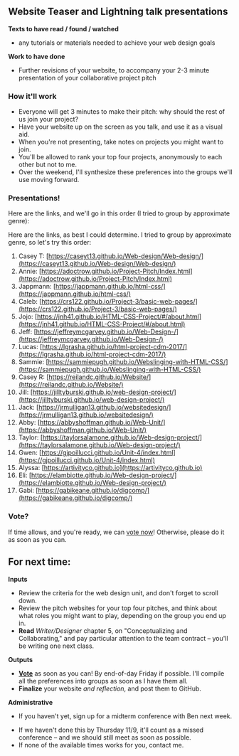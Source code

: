 ## Website Teaser and Lightning talk presentations

**Texts to have read / found / watched** 

* any tutorials or materials needed to achieve your web design goals

**Work to have done**

* Further revisions of your website, to accompany your 2-3 minute presentation of your collaborative project pitch

<!--
[toc tag="h2" title="Plan for the Day"]
-->

### How it'll work

* Everyone will get 3 minutes to make their pitch: why should the rest of us join your project?
* Have your website up on the screen as you talk, and use it as a visual aid.
* When you're not presenting, take notes on projects you might want to join.
* You'll be allowed to rank your top four projects, anonymously to each other but not to me.
* Over the weekend, I'll synthesize these preferences into the groups we'll use moving forward.


### Presentations!

Here are the links, and we'll go in this order (I tried to group by approximate genre):

Here are the links, as best I could determine. I tried to group by approximate genre, so let's try this order:

1. Casey T: [https://caseyt13.github.io/Web-design/Web-design/](https://caseyt13.github.io/Web-design/Web-design/)
2. Annie: [https://adoctrow.github.io/Project-Pitch/Index.html](https://adoctrow.github.io/Project-Pitch/Index.html)
3. Jappmann: [https://jappmann.github.io/html-css/](https://jappmann.github.io/html-css/)
4. Caleb: [https://crs122.github.io/Project-3/basic-web-pages/](https://crs122.github.io/Project-3/basic-web-pages/)
5. Jojo: [https://jnh41.github.io/HTML-CSS-Project/#/about.html](https://jnh41.github.io/HTML-CSS-Project/#/about.html)
6. Jeff: [https://jeffreymcgarvey.github.io/Web-Design-/](https://jeffreymcgarvey.github.io/Web-Design-/)
7. Lucas: [https://lgrasha.github.io/html-project-cdm-2017/](https://lgrasha.github.io/html-project-cdm-2017/)
8. Sammie: [https://sammiepugh.github.io/Webslinging-with-HTML-CSS/](https://sammiepugh.github.io/Webslinging-with-HTML-CSS/)
9. Casey R: [https://reilandc.github.io/Website/](https://reilandc.github.io/Website/)
10. Jill: [https://jilltyburski.github.io/web-design-project/](https://jilltyburski.github.io/web-design-project/)
11. Jack: [https://jrmulligan13.github.io/websitedesign/](https://jrmulligan13.github.io/websitedesign/)
12. Abby: [https://abbyshoffman.github.io/Web-Unit/](https://abbyshoffman.github.io/Web-Unit/)
13. Taylor: [https://taylorsalamone.github.io/Web-design-project/](https://taylorsalamone.github.io/Web-design-project/)
14. Gwen: [https://gjpoillucci.github.io/Unit-4/index.html](https://gjpoillucci.github.io/Unit-4/index.html)
15. Alyssa: [https://artivityco.github.io](https://artivityco.github.io)
16. Eli: [https://elambiotte.github.io/Web-design-project/](https://elambiotte.github.io/Web-design-project/)
17. Gabi: [https://gabikeane.github.io/digcomp/](https://gabikeane.github.io/digcomp/)



### Vote?
If time allows, and you're ready, we can [vote now](http://bit.ly/2inNOIF)!
Otherwise, please do it as soon as you can.

## For next time:

**Inputs** 

* Review the criteria for the web design unit, and don't forget to scroll down.
* Review the pitch websites for your top four pitches, and think about what roles you might want to play, depending on the group you end up in.
* **Read** *Writer/Designer* chapter 5, on "Conceptualizing and Collaborating," and pay particular attention to the team contract – you'll be writing one next class.

**Outputs**

* **[Vote](http://bit.ly/2inNOIF)** as soon as you can! By end-of-day Friday if possible. I'll compile all the preferences into groups as soon as I have them all. 
* **Finalize** your website *and reflection*, and post them to GitHub.

**Administrative**

* If you haven't yet, sign up for a midterm conference with Ben next week. 
 - If we haven't done this by Thursday 11/9, it'll count as a missed conference – and we should still meet as soon as possible. 
 - If none of the available times works for you, contact me.

